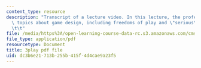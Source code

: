 ```yaml
---
content_type: resource
description: "Transcript of a lecture video. In this lecture, the professors describe\
  \ topics about game design, including freedoms of play and \"serious\" games.\t\t\
  \t\t"
file: /media/https%3A/open-learning-course-data-rc.s3.amazonaws.com/cms-611j-creating-video-games-fall-2014/dc3b6e21713b255b415f4d4cae9a23f5_zzKSn1Y80F4.pdf
file_type: application/pdf
resourcetype: Document
title: 3play pdf file
uid: dc3b6e21-713b-255b-415f-4d4cae9a23f5
---
```

